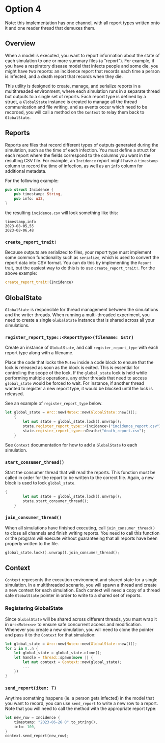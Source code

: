 # Option 4
Note: this implementation has one channel, with all report types written onto it and one reader thread that demuxes them.

## Overview 

When a model is executed, you want to report information about the state of each simulation to one or more summary files (a "report"). For example, if you have a respiratory disease model that infects people and some die, you might have two reports: an incidence report that records each time a person is infected, and a death report that records when they die. 

This utility is designed to create, manage, and serialize reports in a multithreaded environment, where each simulation runs in a separate thread but outputs to a single set of reports.
Each report type is defined by a struct, a `GlobalState` instance is created to manage all the thread communication and file writing, and as events occur which need to be recorded, you will call a method on the `Context` to relay them back to `GlobalState`.

## Reports
Reports are files that record different types of outputs generated during the simulation, such as the time of each infection. You must define a struct for each report where the fields correspond to the columns you want in the resulting CSV file. For example, an `Incidence` report might have a `timestamp` column to record the time of infection, as well as an `info` column for additional metadata. 

For the following example:

```rust 
pub struct Incidence {
    pub timestamp: String,
    pub info: u32,
}
```
the resulting `incidence.csv` will look something like this:

```
timestamp,info
2023-08-05,55
2023-08-06,48
```

### `create_report_trait!`

Because outputs are serialized to files, your report type must implement some common functionality
such as `serialize`, which is used to convert the report data into CSV format. You can do this by implementing the `Report` trait, but the easiest way to do this is to use `create_report_trait!`. For the above example:

```rust 
create_report_trait!(Incidence)
```

## GlobalState 
`GlobalState` is responsible for thread management between the simulations and the writer threads. When running a multi-threaded experiment, you need to create a single `GlobalState` instance that is shared across all your simulations. 

### `register_report_type::<ReportType>(filename: &str)`

Create an instance of `GlobalState`, and call `register_report_type` with each report type along with a filename.

Place the code that locks the `Mutex` inside a code block to ensure that the lock is released as soon as the block is exited. This is essential for controlling the scope of the lock. If the `global_state` lock is held while performing multiple operations, any other threads that need to access `global_state` would be forced to wait. For instance, if another thread wanted to register a new report type, it would be blocked until the lock is released. 

See an example of `register_report_type` below:

```rust
let global_state = Arc::new(Mutex::new(GlobalState::new()));
    {
        let mut state = global_state.lock().unwrap();
        state.register_report_type::<Incidence>("incidence_report.csv");
        state.register_report_type::<Death>("death_report.csv");
    }
```

See `Context` documentation for how to add a `GlobalState` to each simulation.

### `start_consumer_thread()`

Start the consumer thread that will read the reports. This function must be called in order for the report to be written to the correct file. Again, a new block is used to lock `global_state`. 

``` rust
{
        let mut state = global_state.lock().unwrap();
        state.start_consumer_thread();
    }
```

### `join_consumer_thread()`
When all simulations have finished executing, call `join_consumer_thread()` to close all channels and finish writing reports. You need to call this function or the program will execute without guaranteeing that all reports have been properly written to the file. 

``` rust
global_state.lock().unwrap().join_consumer_thread();
```

## Context
`Context` represents the execution environment and shared state for a single simulation. In a multithreaded scenario, you will spawn a thread and create a new context for each simulation. Each context will need a copy of a thread safe `GlobalState` pointer in order to write to a shared set of reports.

### Registering GlobalState
Since `GlobalState` will be shared across different threads, you must wrap it in `Arc<Mutex<>>` to ensure safe concurrent access and modification. Whenever you create a new simulation, you will need to clone the pointer and pass it to the `Context` for that simulation:

```rust
let global_state = Arc::new(Mutex::new(GlobalState::new()));
for i in 0..n {
    let global_state = global_state.clone();
    let handle = thread::spawn(move || {
        let mut context = Context::new(global_state);
        ...
    })  
}
```

### `send_report(item: T)`

Anytime something happens (ie. a person gets infected) in the model that you want to record, you can 
use `send_report` to write a new row to a report. Note that you will need to call the method
with the appropriate report type:

```rust
let new_row = Incidence {
    timestamp: "2023-06-26 0".to_string(),
    info: 100,
}
context.send_report(new_row);
```